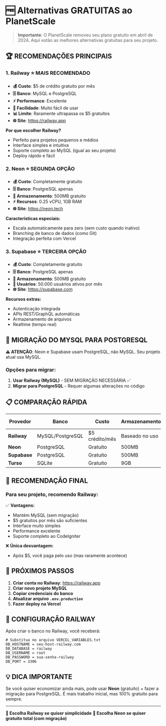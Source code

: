 # 🆓 Alternativas GRATUITAS ao PlanetScale

> **Importante**: O PlanetScale removeu seu plano gratuito em abril de 2024. Aqui estão as melhores alternativas gratuitas para seu projeto.

## 🏆 **RECOMENDAÇÕES PRINCIPAIS**

### 1. **Railway** ⭐ MAIS RECOMENDADO
- **💰 Custo**: $5 de crédito gratuito por mês
- **🗄️ Banco**: MySQL e PostgreSQL
- **⚡ Performance**: Excelente
- **🔧 Facilidade**: Muito fácil de usar
- **📊 Limite**: Raramente ultrapassa os $5 gratuitos
- **🌐 Site**: https://railway.app

**Por que escolher Railway?**
- Perfeito para projetos pequenos e médios
- Interface simples e intuitiva
- Suporte completo ao MySQL (igual ao seu projeto)
- Deploy rápido e fácil

### 2. **Neon** ⭐ SEGUNDA OPÇÃO
- **💰 Custo**: Completamente gratuito
- **🗄️ Banco**: PostgreSQL apenas
- **💾 Armazenamento**: 500MB gratuito
- **⚡ Recursos**: 0.25 vCPU, 1GB RAM
- **🌐 Site**: https://neon.tech

**Características especiais:**
- Escala automaticamente para zero (sem custo quando inativo)
- Branching de banco de dados (como Git)
- Integração perfeita com Vercel

### 3. **Supabase** ⭐ TERCEIRA OPÇÃO
- **💰 Custo**: Completamente gratuito
- **🗄️ Banco**: PostgreSQL apenas
- **💾 Armazenamento**: 500MB gratuito
- **👥 Usuários**: 50.000 usuários ativos por mês
- **🌐 Site**: https://supabase.com

**Recursos extras:**
- Autenticação integrada
- APIs REST/GraphQL automáticas
- Armazenamento de arquivos
- Realtime (tempo real)

## 🔄 **MIGRAÇÃO DO MYSQL PARA POSTGRESQL**

**⚠️ ATENÇÃO**: Neon e Supabase usam PostgreSQL, não MySQL. Seu projeto atual usa MySQL.

### Opções para migrar:

1. **Usar Railway (MySQL)** - SEM MIGRAÇÃO NECESSÁRIA ✅
2. **Migrar para PostgreSQL** - Requer algumas alterações no código

## 📋 **COMPARAÇÃO RÁPIDA**

| Provedor | Banco | Custo | Armazenamento | Migração Necessária |
|----------|-------|-------|---------------|--------------------|
| **Railway** | MySQL/PostgreSQL | $5 crédito/mês | Baseado no uso | ❌ Não |
| **Neon** | PostgreSQL | Gratuito | 500MB | ✅ Sim |
| **Supabase** | PostgreSQL | Gratuito | 500MB | ✅ Sim |
| **Turso** | SQLite | Gratuito | 9GB | ✅ Sim |

## 🚀 **RECOMENDAÇÃO FINAL**

### Para seu projeto, recomendo **Railway**:

✅ **Vantagens:**
- Mantém MySQL (sem migração)
- $5 gratuitos por mês são suficientes
- Interface muito simples
- Performance excelente
- Suporte completo ao CodeIgniter

❌ **Única desvantagem:**
- Após $5, você paga pelo uso (mas raramente acontece)

## 📝 **PRÓXIMOS PASSOS**

1. **Criar conta no Railway**: https://railway.app
2. **Criar novo projeto MySQL**
3. **Copiar credenciais do banco**
4. **Atualizar arquivo `.env.production`**
5. **Fazer deploy na Vercel**

## 🔧 **CONFIGURAÇÃO RAILWAY**

Após criar o banco no Railway, você receberá:

```env
# Substitua no arquivo VERCEL_VARIABLES.txt
DB_HOSTNAME = seu-host-railway.com
DB_DATABASE = railway
DB_USERNAME = root
DB_PASSWORD = sua-senha-railway
DB_PORT = 3306
```

## 💡 **DICA IMPORTANTE**

Se você quiser economizar ainda mais, pode usar **Neon** (gratuito) + fazer a migração para PostgreSQL. É mais trabalho inicial, mas 100% gratuito para sempre.

---

**🎯 Escolha Railway se quiser simplicidade**
**🎯 Escolha Neon se quiser gratuito total (com migração)**